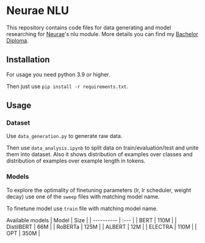 # Neurae NLU
This repository contains code files for data generating and model researching for [Neurae](https://github.com/neurae)'s nlu module. More details you can find my [Bachelor Diploma](https://github.com/MichaelOnly/diploma).

## Installation
For usage you need python 3.9 or higher.

Then just use ```pip install -r requirements.txt```.

## Usage

### Dataset
Use ```data_generation.py``` to generate raw data. 

Then use ```data_analysis.ipynb``` to split data on train/evaluation/test and unite them into dataset. Also it shows distribution of examples over classes and distribution of examples over example length in tokens.

### Models
To explore the optimality of finetuning parameters (lr, lr scheduler, weight decay) use one of the ```sweep``` files with matching model name.

To finetune model use ```train``` file with matching model name.

Available models
| Model      | Size |
| ---------- | :--- |
| BERT       | 110M |
| DistilBERT | 66M  |
| RoBERTa    | 125M |
| ALBERT     | 12M  |
| ELECTRA    | 110M |
| OPT        | 350M |
